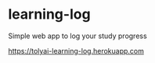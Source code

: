 # learning-log
Simple web app to log your study progress

https://tolyai-learning-log.herokuapp.com
